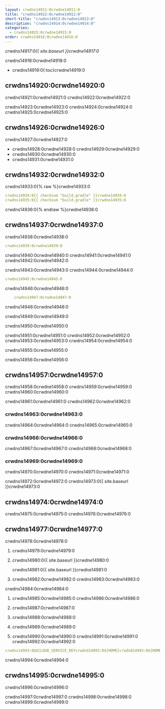 ```yaml
---
layout: crwdns14911:0crwdne14911:0
title: "crwdns14912:0crwdne14912:0"
short-title: "crwdns14913:0crwdne14913:0"
description: "crwdns14914:0crwdne14914:0"
categories:
  - crwdns14915:0crwdne14915:0
order: crwdns14916:0crwdne14916:0
---
```

*crwdns14917:0{{ site.baseurl }}crwdne14917:0*

crwdns14918:0crwdne14918:0

- crwdns14919:0{:toc}crwdne14919:0

## crwdns14920:0crwdne14920:0

crwdns14921:0crwdne14921:0 crwdns14922:0crwdne14922:0

crwdns14923:0crwdne14923:0 crwdns14924:0crwdne14924:0 crwdns14925:0crwdne14925:0

## crwdns14926:0crwdne14926:0

crwdns14927:0crwdne14927:0

- crwdns14928:0crwdne14928:0 crwdns14929:0crwdne14929:0
- crwdns14930:0crwdne14930:0
- crwdns14931:0crwdne14931:0

## crwdns14932:0crwdne14932:0

crwdns14933:0{% raw %}crwdne14933:0

```yaml
crwdns14934:0{{ checksum "build.gradle" }}crwdne14934:0
crwdns14935:0{{ checksum "build.gradle" }}crwdne14935:0
```

crwdns14936:0{% endraw %}crwdne14936:0

## crwdns14937:0crwdne14937:0

crwdns14938:0crwdne14938:0

```yaml
crwdns14939:0crwdne14939:0
```

crwdns14940:0crwdne14940:0 crwdns14941:0crwdne14941:0 crwdns14942:0crwdne14942:0

crwdns14943:0crwdne14943:0 crwdns14944:0crwdne14944:0

```yaml
crwdns14945:0crwdne14945:0
```

crwdns14946:0crwdne14946:0

```yaml
    crwdns14947:0crwdne14947:0
```

crwdns14948:0crwdne14948:0

crwdns14949:0crwdne14949:0

crwdns14950:0crwdne14950:0

crwdns14951:0crwdne14951:0 crwdns14952:0crwdne14952:0 crwdns14953:0crwdne14953:0 crwdns14954:0crwdne14954:0

crwdns14955:0crwdne14955:0

crwdns14956:0crwdne14956:0

## crwdns14957:0crwdne14957:0

crwdns14958:0crwdne14958:0 crwdns14959:0crwdne14959:0 crwdns14960:0crwdne14960:0

crwdns14961:0crwdne14961:0 crwdns14962:0crwdne14962:0

### crwdns14963:0crwdne14963:0

crwdns14964:0crwdne14964:0 crwdns14965:0crwdne14965:0

### crwdns14966:0crwdne14966:0

crwdns14967:0crwdne14967:0 crwdns14968:0crwdne14968:0

### crwdns14969:0crwdne14969:0

crwdns14970:0crwdne14970:0 crwdns14971:0crwdne14971:0

crwdns14972:0crwdne14972:0 crwdns14973:0{{ site.baseurl }}crwdne14973:0

## crwdns14974:0crwdne14974:0

crwdns14975:0crwdne14975:0 crwdns14976:0crwdne14976:0

## crwdns14977:0crwdne14977:0

crwdns14978:0crwdne14978:0

1. crwdns14979:0crwdne14979:0

2. crwdns14980:0{{ site.baseurl }}crwdne14980:0
    
    crwdns14981:0{{ site.baseurl }}crwdne14981:0

3. crwdns14982:0crwdne14982:0 crwdns14983:0crwdne14983:0

crwdns14984:0crwdne14984:0

1. crwdns14985:0crwdne14985:0 crwdns14986:0crwdne14986:0

2. crwdns14987:0crwdne14987:0

3. crwdns14988:0crwdne14988:0

4. crwdns14989:0crwdne14989:0

5. crwdns14990:0crwdne14990:0 crwdns14991:0crwdne14991:0 crwdns14992:0crwdne14992:0

```yaml
crwdns14993:0$GCLOUD_SERVICE_KEYcrwdnd14993:0${HOME}crwdnd14993:0${HOME}crwdnd14993:0${GOOGLE_PROJECT_ID}crwdnd14993:0${GOOGLE_PROJECT_ID}crwdnd14993:0[BUCKET_NAME]crwdnd14993:0[OBJECT_NAME]crwdnd14993:0${CIRCLE_ARTIFACTS}crwdne14993:0
```

crwdns14994:0crwdne14994:0

## crwdns14995:0crwdne14995:0

crwdns14996:0crwdne14996:0

crwdns14997:0crwdne14997:0 crwdns14998:0crwdne14998:0 crwdns14999:0crwdne14999:0
